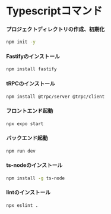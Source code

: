 # Typescriptコマンド

#### プロジェクトディレクトリの作成、初期化
```bash
npm init -y
```

#### Fastifyのインストール
```bash
npm install fastify
``` 

#### tRPCのインストール
```bash
npm install @trpc/server @trpc/client
```

#### フロントエンド起動
```bash
npx expo start
```

#### バックエンド起動
```bash
npm run dev
```

#### ts-nodeのインストール
```bash
npm install -g ts-node
```

#### lintのインストール
```bash
npx eslint .
```
